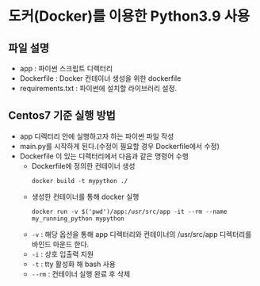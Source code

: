 # 도커(Docker)를 이용한 Python3.9 사용
  
## 파일 설명
- app : 파이썬 스크립트 디렉터리
- Dockerfile : Docker 컨테이너 생성을 위한 dockerfile
- requirements.txt : 파이썬에 설치할 라이브러리 설정.


## Centos7 기준 실행 방법

- app 디렉터리 안에 실행하고자 하는 파이썬 파일 작성 
- main.py를 시작하게 된다.(수정이 필요할 경우 Dockerfile에서 수정)
- Dockerfile 이 있는 디렉터리에서 다음과 같은 명령어 수행
  - Dockerfile에 정의한 컨테이너 생성
    ```
    docker build -t mypython ./
    ```
  - 생성한 컨테이너를 통해 docker 실행
    ```
    docker run -v $('pwd')/app:/usr/src/app -it --rm --name my_running_python mypython
    ```
  - `-v` : 해당 옵션을 통해 app 디렉터리와 컨테이너의 /usr/src/app 디렉터리를 바인드 마운드 한다.
  - `-i` : 상호 입출력 지원
  - `-t` : tty 활성화 해 bash 사용
  - `--rm` : 컨테이너 실행 완료 후 삭제